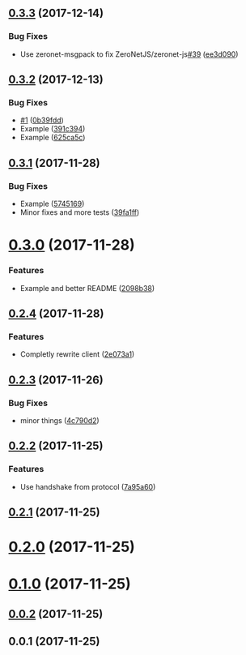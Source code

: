 <a name="0.3.3"></a>
## [0.3.3](https://github.com/ZeroNetJS/zeronet-client/compare/v0.3.2...v0.3.3) (2017-12-14)


### Bug Fixes

* Use zeronet-msgpack to fix ZeroNetJS/zeronet-js[#39](https://github.com/ZeroNetJS/zeronet-client/issues/39) ([ee3d090](https://github.com/ZeroNetJS/zeronet-client/commit/ee3d090))



<a name="0.3.2"></a>
## [0.3.2](https://github.com/ZeroNetJS/zeronet-client/compare/v0.3.1...v0.3.2) (2017-12-13)


### Bug Fixes

* [#1](https://github.com/ZeroNetJS/zeronet-client/issues/1) ([0b39fdd](https://github.com/ZeroNetJS/zeronet-client/commit/0b39fdd))
* Example ([391c394](https://github.com/ZeroNetJS/zeronet-client/commit/391c394))
* Example ([625ca5c](https://github.com/ZeroNetJS/zeronet-client/commit/625ca5c))



<a name="0.3.1"></a>
## [0.3.1](https://github.com/ZeroNetJS/zeronet-client/compare/v0.3.0...v0.3.1) (2017-11-28)


### Bug Fixes

* Example ([5745169](https://github.com/ZeroNetJS/zeronet-client/commit/5745169))
* Minor fixes and more tests ([39fa1ff](https://github.com/ZeroNetJS/zeronet-client/commit/39fa1ff))



<a name="0.3.0"></a>
# [0.3.0](https://github.com/ZeroNetJS/zeronet-client/compare/v0.2.4...v0.3.0) (2017-11-28)


### Features

* Example and better README ([2098b38](https://github.com/ZeroNetJS/zeronet-client/commit/2098b38))



<a name="0.2.4"></a>
## [0.2.4](https://github.com/ZeroNetJS/zeronet-client/compare/v0.2.3...v0.2.4) (2017-11-28)


### Features

* Completly rewrite client ([2e073a1](https://github.com/ZeroNetJS/zeronet-client/commit/2e073a1))



<a name="0.2.3"></a>
## [0.2.3](https://github.com/ZeroNetJS/zeronet-js/compare/v0.2.2...v0.2.3) (2017-11-26)


### Bug Fixes

* minor things ([4c790d2](https://github.com/ZeroNetJS/zeronet-js/commit/4c790d2))



<a name="0.2.2"></a>
## [0.2.2](https://github.com/ZeroNetJS/zeronet-js/compare/v0.2.1...v0.2.2) (2017-11-25)


### Features

* Use handshake from protocol ([7a95a60](https://github.com/ZeroNetJS/zeronet-js/commit/7a95a60))



<a name="0.2.1"></a>
## [0.2.1](https://github.com/ZeroNetJS/zeronet-js/compare/v0.2.0...v0.2.1) (2017-11-25)



<a name="0.2.0"></a>
# [0.2.0](https://github.com/ZeroNetJS/zeronet-js/compare/v0.1.0...v0.2.0) (2017-11-25)



<a name="0.1.0"></a>
# [0.1.0](https://github.com/ZeroNetJS/zeronet-js/compare/v0.0.2...v0.1.0) (2017-11-25)



<a name="0.0.2"></a>
## [0.0.2](https://github.com/ZeroNetJS/zeronet-js/compare/v0.0.1...v0.0.2) (2017-11-25)



<a name="0.0.1"></a>
## 0.0.1 (2017-11-25)



